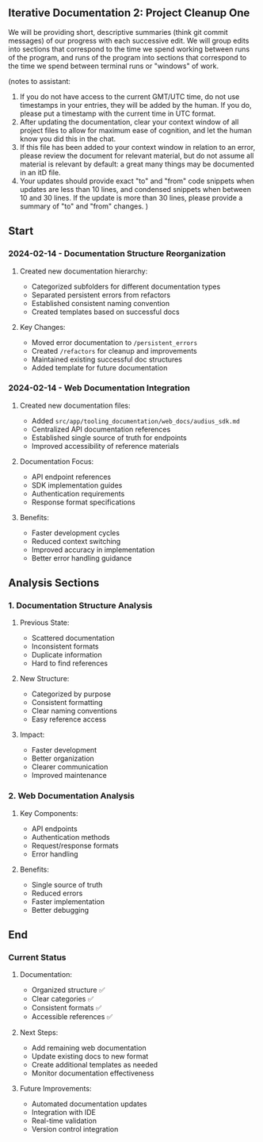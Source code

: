 ## Iterative Documentation 2: Project Cleanup One

We will be providing short, descriptive summaries (think git commit messages) of our progress with each successive edit. We will group edits into sections that correspond to the time we spend working between runs of the program, and runs of the program into sections that correspond to the time we spend between terminal runs or "windows" of work.

(notes to assistant: 

1. If you do not have access to the current GMT/UTC time, do not use timestamps in your entries, they will be added by the human. If you do, please put a timestamp with the current time in UTC format. 
2. After updating the documentation, clear your context window of all project files to allow for maximum ease of cognition, and let the human know you did this in the chat.
3. If this file has been added to your context window in relation to an error, please review the document for relevant material, but do not assume all material is relevant by default: a great many things may be documented in an itD file.
4. Your updates should provide exact "to" and "from" code snippets when updates are less than 10 lines, and condensed snippets when between 10 and 30 lines. If the update is more than 30 lines, please provide a summary of "to" and "from" changes.
)

## Start

### 2024-02-14 - Documentation Structure Reorganization
1. Created new documentation hierarchy:
   - Categorized subfolders for different documentation types
   - Separated persistent errors from refactors
   - Established consistent naming convention
   - Created templates based on successful docs

2. Key Changes:
   - Moved error documentation to `/persistent_errors`
   - Created `/refactors` for cleanup and improvements
   - Maintained existing successful doc structures
   - Added template for future documentation

### 2024-02-14 - Web Documentation Integration
1. Created new documentation files:
   - Added `src/app/tooling_documentation/web_docs/audius_sdk.md`
   - Centralized API documentation references
   - Established single source of truth for endpoints
   - Improved accessibility of reference materials

2. Documentation Focus:
   - API endpoint references
   - SDK implementation guides
   - Authentication requirements
   - Response format specifications

3. Benefits:
   - Faster development cycles
   - Reduced context switching
   - Improved accuracy in implementation
   - Better error handling guidance

## Analysis Sections

### 1. Documentation Structure Analysis
1. Previous State:
   - Scattered documentation
   - Inconsistent formats
   - Duplicate information
   - Hard to find references

2. New Structure:
   - Categorized by purpose
   - Consistent formatting
   - Clear naming conventions
   - Easy reference access

3. Impact:
   - Faster development
   - Better organization
   - Clearer communication
   - Improved maintenance

### 2. Web Documentation Analysis
1. Key Components:
   - API endpoints
   - Authentication methods
   - Request/response formats
   - Error handling

2. Benefits:
   - Single source of truth
   - Reduced errors
   - Faster implementation
   - Better debugging

## End

### Current Status
1. Documentation:
   - Organized structure ✅
   - Clear categories ✅
   - Consistent formats ✅
   - Accessible references ✅

2. Next Steps:
   - Add remaining web documentation
   - Update existing docs to new format
   - Create additional templates as needed
   - Monitor documentation effectiveness

3. Future Improvements:
   - Automated documentation updates
   - Integration with IDE
   - Real-time validation
   - Version control integration
